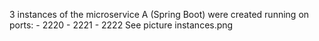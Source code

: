 3 instances of the microservice A (Spring Boot) were created running on ports:
    - 2220
    - 2221
    - 2222
See picture instances.png
